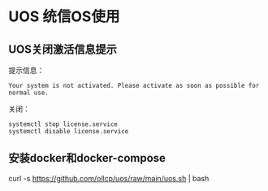 # UOS 统信OS使用

## UOS关闭激活信息提示
提示信息：
```
Your system is not activated. Please activate as soon as possible for normal use.
```
关闭：
```
systemctl stop license.service
systemctl disable license.service
```

## 安装docker和docker-compose
curl -s https://github.com/ollcp/uos/raw/main/uos.sh | bash
